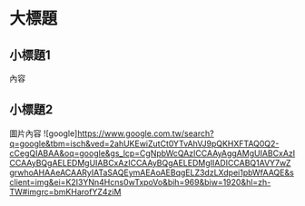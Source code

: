 
# 大標題
## 小標題1
內容
## 小標題2
圖片內容
![google]https://www.google.com.tw/search?q=google&tbm=isch&ved=2ahUKEwiZutCt0YTvAhVJ9pQKHXFTAQ0Q2-cCegQIABAA&oq=google&gs_lcp=CgNpbWcQAzICCAAyAggAMgUIABCxAzICCAAyBQgAELEDMgUIABCxAzICCAAyBQgAELEDMgIIADICCABQ1AVY7wZgrwhoAHAAeACAARyIATaSAQEymAEAoAEBqgELZ3dzLXdpei1pbWfAAQE&sclient=img&ei=K2I3YNn4Hcns0wTxpoVo&bih=969&biw=1920&hl=zh-TW#imgrc=bmKHarofYZ4ziM
